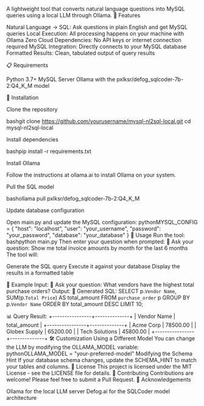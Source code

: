 A lightweight tool that converts natural language questions into MySQL queries using a local LLM through Ollama.
🌟 Features

Natural Language → SQL: Ask questions in plain English and get MySQL queries
Local Execution: All processing happens on your machine with Ollama
Zero Cloud Dependencies: No API keys or internet connection required
MySQL Integration: Directly connects to your MySQL database
Formatted Results: Clean, tabulated output of query results

📋 Requirements

Python 3.7+
MySQL Server
Ollama with the pxlksr/defog_sqlcoder-7b-2:Q4_K_M model

🚀 Installation

Clone the repository

bashgit clone https://github.com/yourusername/mysql-nl2sql-local.git
cd mysql-nl2sql-local

Install dependencies

bashpip install -r requirements.txt

Install Ollama

Follow the instructions at ollama.ai to install Ollama on your system.

Pull the SQL model

bashollama pull pxlksr/defog_sqlcoder-7b-2:Q4_K_M

Update database configuration

Open main.py and update the MySQL configuration:
pythonMYSQL_CONFIG = {
    "host": "localhost",
    "user": "your_username",
    "password": "your_password",
    "database": "your_database"
}
🔧 Usage
Run the tool:
bashpython main.py
Then enter your question when prompted:
💬 Ask your question: Show me total invoice amounts by month for the last 6 months
The tool will:

Generate the SQL query
Execute it against your database
Display the results in a formatted table

📝 Example
Input:
💬 Ask your question: What vendors have the highest total purchase orders?
Output:
🧠 Generated SQL:
SELECT p.`Vendor Name`, SUM(p.`Total Price`) AS total_amount
FROM `purchase_order` p
GROUP BY p.`Vendor Name`
ORDER BY total_amount DESC
LIMIT 10;

📊 Query Result:
+----------------+--------------+
| Vendor Name    | total_amount |
+----------------+--------------+
| Acme Corp      | 78500.00     |
| Globex Supply  | 65200.00     |
| Tech Solutions | 45800.00     |
+----------------+--------------+
🛠 Customization
Using a Different Model
You can change the LLM by modifying the OLLAMA_MODEL variable:
pythonOLLAMA_MODEL = "your-preferred-model"
Modifying the Schema Hint
If your database schema changes, update the SCHEMA_HINT to match your tables and columns.
📄 License
This project is licensed under the MIT License - see the LICENSE file for details.
🤝 Contributing
Contributions are welcome! Please feel free to submit a Pull Request.
🙏 Acknowledgements

Ollama for the local LLM server
Defog.ai for the SQLCoder model architecture
